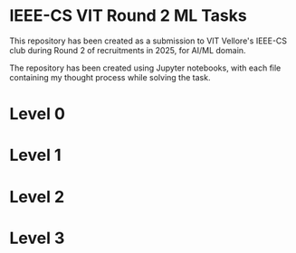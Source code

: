# IEEE-CS VIT Round 2 ML Tasks

This repository has been created as a submission to VIT Vellore's IEEE-CS club during Round 2 of recruitments in 2025, for AI/ML domain.

The repository has been created using Jupyter notebooks, with each file containing my thought process while solving the task.

# Level 0

# Level 1

# Level 2

# Level 3